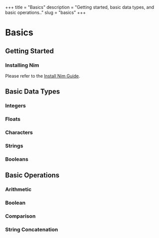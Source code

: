 +++
title = "Basics"
description = "Getting started, basic data types, and basic operations.."
slug = "basics"
+++

# Basics

## Getting Started

### Installing Nim

Please refer to the [Install Nim Guide](https://nim-lang.org/install.html). 

## Basic Data Types

### Integers

### Floats

### Characters

### Strings

### Booleans

## Basic Operations

### Arithmetic

### Boolean

### Comparison

### String Concatenation
